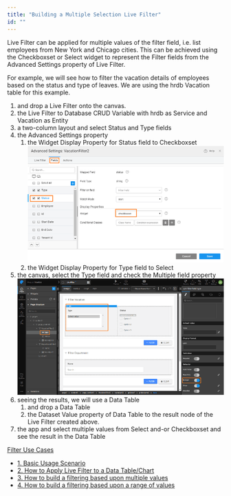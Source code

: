 ```yaml
---
title: "Building a Multiple Selection Live Filter"
id: ""
---
```


Live Filter can be applied for multiple values of the filter field, i.e. list employees from New York and Chicago cities. This can be achieved using the Checkboxset or Select widget to represent the Filter fields from the Advanced Settings property of Live Filter.

For example, we will see how to filter the vacation details of employees based on the status and type of leaves. We are using the hrdb Vacation table for this example.

1. and drop a Live Filter onto the canvas.
2. the Live Filter to Database CRUD Variable with hrdb as Service and Vacation as Entity
3. a two-column layout and select Status and Type fields
4. the Advanced Settings property
    1. the Widget Display Property for Status field to Checkboxset [![](../assets/multiple_filter_AS.png)](../assets/multiple_filter_AS.png)
    2. the Widget Display Property for Type field to Select
5. the canvas, select the Type field and check the Multiple field property [![](../assets/multiple_filter_props.png)](../assets/multiple_filter_props.png)
6. seeing the results, we will use a Data Table
    1. and drop a Data Table
    2. the Dataset Value property of Data Table to the result node of the Live Filter created above.
7. the app and select multiple values from Select and-or Checkboxset and see the result in the Data Table

[Filter Use Cases](/learn/app-development/widgets/datalive/livefilter/livefilter-use-cases/)

- [1\. Basic Usage Scenario](/learn/app-development/widgets/datalive/livefilter/live-filter-basic-usage/)
- [2\. How to Apply Live Filter to a Data Table/Chart](/learn/how-tos/live-filter-applying/)
- [3\. How to build a filtering based upon multiple values](/learn/how-tos/live-filter-multiple-values/)
- [4\. How to build a filtering based upon a range of values](/learn/how-tos/live-filter-range-filter/)
